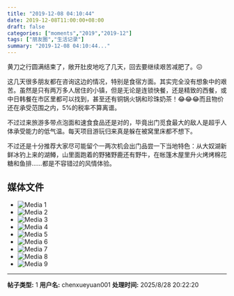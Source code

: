 ```yaml
---
title: "2019-12-08 04:10:44"
date: 2019-12-08T11:00:00+08:00
draft: false
categories: ["moments","2019","2019-12"]
tags: ["朋友圈","生活记录"]
summary: "2019-12-08 04:10:44..."
---
```


黄刀之行圆满结束了，敞开肚皮地吃了几天，回去要继续艰苦减肥了。😖

这几天很多朋友都在咨询这边的情况，特别是食宿方面。其实完全没有想象中的艰苦。虽然是只有两万多人居住的小镇，但是无论是连锁快餐，还是精致的西餐，或中日韩餐在市区里都可以找到，甚至还有铜锅火锅和珍珠奶茶！😂😂😂而且物价还在承受范围之内，5%的税率不算离谱。

不过过来旅游多带点泡面和速食食品还是对的，毕竟出门觅食最大的敌人是超乎人体承受能力的低气温。每天项目游玩归来真是躲在被窝里床都不想下。

不过还是十分推荐大家尽可能留个一两次机会出门品尝一下当地特色：从大奴湖新鲜冰钓上来的湖鳟，山里面跑着的野猪野鹿还有野牛，在帐篷木屋里升火烤烤棉花糖和鱼排……都是不容错过的风情体验。

## 媒体文件

- ![Media 1](/Moments/photos/2019-12-08/201912080410440.jpg)
- ![Media 2](/Moments/photos/2019-12-08/201912080410441.jpg)
- ![Media 3](/Moments/photos/2019-12-08/201912080410442.jpg)
- ![Media 4](/Moments/photos/2019-12-08/201912080410443.jpg)
- ![Media 5](/Moments/photos/2019-12-08/201912080410444.jpg)
- ![Media 6](/Moments/photos/2019-12-08/201912080410445.jpg)
- ![Media 7](/Moments/photos/2019-12-08/201912080410446.jpg)
- ![Media 8](/Moments/photos/2019-12-08/201912080410447.jpg)
- ![Media 9](/Moments/photos/2019-12-08/201912080410448.jpg)

---

**帖子类型:** 1
**用户名:** chenxueyuan001
**处理时间:** 2025/8/28 20:22:20